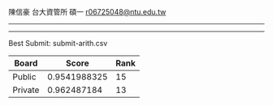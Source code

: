 陳信豪
台大資管所 碩一
r06725048@ntu.edu.tw

---

---

Best Submit: submit-arith.csv

Board | Score | Rank
--- | --- | ---
Public | 0.9541988325 | 15
Private | 0.962487184 | 13

